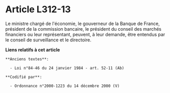 # Article L312-13

Le ministre chargé de l'économie, le gouverneur de la Banque de France, président de la commission bancaire, le président du
conseil des marchés financiers ou leur représentant, peuvent, à leur demande, être entendus par le conseil de surveillance et
le directoire.

**Liens relatifs à cet article**

	**Anciens textes**:

	  - Loi n°84-46 du 24 janvier 1984 - art. 52-11 (Ab)

	**Codifié par**:

	  - Ordonnance n°2000-1223 du 14 décembre 2000 (V)

